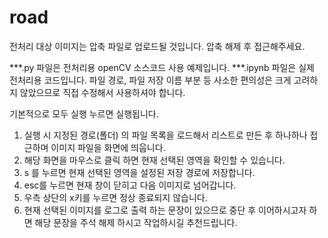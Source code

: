 # road
전처리 대상 이미지는 압축 파일로 업로드될 것입니다.
압축 해제 후 접근해주세요.

***.py 파일은 전처리용 openCV 소스코드 사용 예제입니다.
***.ipynb 파일은 실제 전처리용 코드입니다. 
파일 경로, 파일 저장 이름 부분 등 사소한 편의성은 크게 고려하지 않았으므로 직접 수정해서 사용하셔야 합니다.

기본적으로 모두 실행 누르면 실행됩니다.

1. 실행 시 지정된 경로(폴더) 의 파일 목록을 로드해서 리스트로 만든 후 하나하나 접근하며 이미지 파일을 화면에 띄웁니다.
2. 해당 화면을 마우스로 클릭 하면 현재 선택된 영역을 확인할 수 있습니다.
3. s 를 누르면 현재 선택된 영역을 설정된 저장 경로에 저장합니다.
4. esc를 누르면 현재 창이 닫히고 다음 이미지로 넘어갑니다.
5. 우측 상단의 x키를 누르면 정상 종료되지 않습니다. 
6. 현재 선택된 이미지를 로그로 출력 하는 문장이 있으므로 중단 후 이어하시고자 하면 해당 문장을 주석 해제 하시고 작업하시길 추천드립니다.
